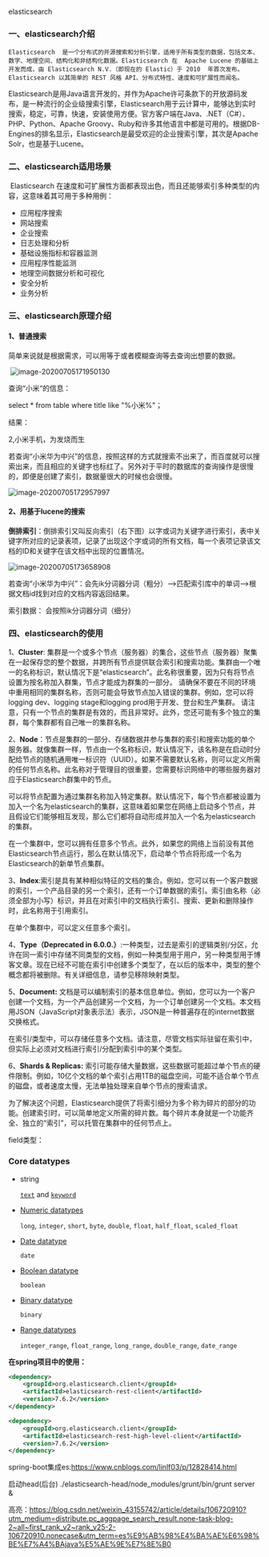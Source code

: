 elasticsearch

### 一、elasticsearch介绍

 	Elasticsearch  是一个分布式的开源搜索和分析引擎，适用于所有类型的数据，包括文本、数字、地理空间、结构化和非结构化数据。Elasticsearch 在  Apache Lucene 的基础上开发而成，由 Elasticsearch N.V.（即现在的 Elastic）于 2010  年首次发布。Elasticsearch 以其简单的 REST 风格 API、分布式特性、速度和可扩展性而闻名。

​	Elasticsearch是用Java语言开发的，并作为Apache许可条款下的开放源码发布，是一种流行的企业级搜索引擎，Elasticsearch用于云计算中，能够达到实时搜索，稳定，可靠，快速，安装使用方便。官方客户端在Java、.NET（C#）、PHP、Python、Apache  Groovy、Ruby和许多其他语言中都是可用的。根据DB-Engines的排名显示，Elasticsearch是最受欢迎的企业搜索引擎，其次是Apache Solr，也是基于Lucene。

### 二、elasticsearch适用场景

​	Elasticsearch 在速度和可扩展性方面都表现出色，而且还能够索引多种类型的内容，这意味着其可用于多种用例：

- 应用程序搜索
- 网站搜索
- 企业搜索
- 日志处理和分析
- 基础设施指标和容器监测
- 应用程序性能监测
- 地理空间数据分析和可视化
- 安全分析
- 业务分析

### 三、elasticsearch原理介绍

#### 	1、普通搜索

​			简单来说就是根据需求，可以用等于或者模糊查询等去查询出想要的数据。

​			![image-20200705171950130](C:\Users\Administrator\AppData\Roaming\Typora\typora-user-images\image-20200705171950130.png)

查询“小米“的信息：

select * from table where title like "%小米%"；

结果：

2,小米手机，为发烧而生

若查询“小米华为中兴”的信息，按照这样的方式就搜索不出来了，而百度就可以搜索出来，而且相应的关键字也标红了。另外对于平时的数据库的查询操作是很慢的，即便是创建了索引，数据量很大的时候也会很慢。

![image-20200705172957997](C:\Users\Administrator\AppData\Roaming\Typora\typora-user-images\image-20200705172957997.png)

####      2、用基于lucene的搜索

**倒排索引**：倒排索引又叫反向索引（右下图）以字或词为关键字进行索引，表中关键字所对应的记录表项，记录了出现这个字或词的所有文档，每一个表项记录该文档的ID和关键字在该文档中出现的位置情况。

![image-20200705173658908](C:\Users\Administrator\AppData\Roaming\Typora\typora-user-images\image-20200705173658908.png)

若查询“小米华为中兴”：会先ik分词器分词（粗分）-->匹配索引库中的单词-->根据文档id找到对应的文档内容返回结果。

索引数据： 会按照ik分词器分词（细分）

### 四、elasticsearch的使用

1、**Cluster**: 集群是一个或多个节点（服务器）的集合，这些节点（服务器）聚集在一起保存您的整个数据，并跨所有节点提供联合索引和搜索功能。集群由一个唯一的名称标识，默认情况下是“elasticsearch”。此名称很重要，因为只有将节点设置为按名称加入群集，节点才能成为群集的一部分。
请确保不要在不同的环境中重用相同的集群名称，否则可能会导致节点加入错误的集群。例如，您可以将logging dev、logging stage和logging prod用于开发、登台和生产集群。
请注意，只有一个节点的集群是有效的，而且非常好。此外，您还可能有多个独立的集群，每个集群都有自己唯一的集群名称。

2、**Node**：节点是集群的一部分、存储数据并参与集群的索引和搜索功能的单个服务器。就像集群一样，节点由一个名称标识，默认情况下，该名称是在启动时分配给节点的随机通用唯一标识符（UUID）。如果不需要默认名称，则可以定义所需的任何节点名称。此名称对于管理目的很重要，您需要标识网络中的哪些服务器对应于Elasticsearch群集中的节点。


可以将节点配置为通过集群名称加入特定集群。默认情况下，每个节点都被设置为加入一个名为elasticsearch的集群，这意味着如果您在网络上启动多个节点，并且假设它们能够相互发现，那么它们都将自动形成并加入一个名为elasticsearch的集群。

在一个集群中，您可以拥有任意多个节点。此外，如果您的网络上当前没有其他Elasticsearch节点运行，那么在默认情况下，启动单个节点将形成一个名为Elasticsearch的新单节点集群。

3、**Index**:索引是具有某种相似特征的文档的集合。例如，您可以有一个客户数据的索引，一个产品目录的另一个索引，还有一个订单数据的索引。索引由名称（必须全部为小写）标识，并且在对索引中的文档执行索引、搜索、更新和删除操作时，此名称用于引用索引。

在单个集群中，可以定义任意多个索引。

4、**Type（Deprecated in 6.0.0.）**:一种类型，过去是索引的逻辑类别/分区，允许在同一索引中存储不同类型的文档，例如一种类型用于用户，另一种类型用于博客文章。现在已经不可能在索引中创建多个类型了，在以后的版本中，类型的整个概念都将被删除。有关详细信息，请参见移除映射类型。

5、**Document:** 文档是可以编制索引的基本信息单位。例如，您可以为一个客户创建一个文档，为一个产品创建另一个文档，为一个订单创建另一个文档。本文档用JSON（JavaScript对象表示法）表示，JSON是一种普遍存在的internet数据交换格式。 

 在索引/类型中，可以存储任意多个文档。请注意，尽管文档实际驻留在索引中，但实际上必须对文档进行索引/分配到索引中的某个类型。

6、**Shards & Replicas:** 索引可能存储大量数据，这些数据可能超过单个节点的硬件限制。例如，10亿个文档的单个索引占用1TB的磁盘空间，可能不适合单个节点的磁盘，或者速度太慢，无法单独处理来自单个节点的搜索请求。 

 为了解决这个问题，Elasticsearch提供了将索引细分为多个称为碎片的部分的功能。创建索引时，可以简单地定义所需的碎片数。每个碎片本身就是一个功能齐全、独立的“索引”，可以托管在集群中的任何节点上。  

field类型：

### Core datatypes

- string

  [`text`](https://www.elastic.co/guide/en/elasticsearch/reference/6.0/text.html) and [`keyword`](https://www.elastic.co/guide/en/elasticsearch/reference/6.0/keyword.html)

- [Numeric datatypes](https://www.elastic.co/guide/en/elasticsearch/reference/6.0/number.html)

  `long`, `integer`, `short`, `byte`, `double`, `float`, `half_float`, `scaled_float`

- [Date datatype](https://www.elastic.co/guide/en/elasticsearch/reference/6.0/date.html)

  `date`

- [Boolean datatype](https://www.elastic.co/guide/en/elasticsearch/reference/6.0/boolean.html)

  `boolean`

- [Binary datatype](https://www.elastic.co/guide/en/elasticsearch/reference/6.0/binary.html)

  `binary`

- [Range datatypes](https://www.elastic.co/guide/en/elasticsearch/reference/6.0/range.html)

  `integer_range`, `float_range`, `long_range`, `double_range`, `date_range`

**在spring项目中的使用：**

```xml
<dependency>
    <groupId>org.elasticsearch.client</groupId>
    <artifactId>elasticsearch-rest-client</artifactId>
    <version>7.6.2</version>
</dependency>

<dependency>
    <groupId>org.elasticsearch.client</groupId>
    <artifactId>elasticsearch-rest-high-level-client</artifactId>
    <version>7.6.2</version>
</dependency>
```

spring-boot集成es:https://www.cnblogs.com/linlf03/p/12828414.html

启动head(后台)  ./elasticsearch-head/node_modules/grunt/bin/grunt server &

高亮：https://blog.csdn.net/weixin_43155742/article/details/106720910?utm_medium=distribute.pc_aggpage_search_result.none-task-blog-2~all~first_rank_v2~rank_v25-2-106720910.nonecase&utm_term=es%E9%AB%98%E4%BA%AE%E6%98%BE%E7%A4%BAjava%E5%AE%9E%E7%8E%B0
